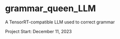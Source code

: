 # grammar_queen_LLM
A TensorRT-compatible LLM used to correct grammar

Project Start: December 11, 2023
